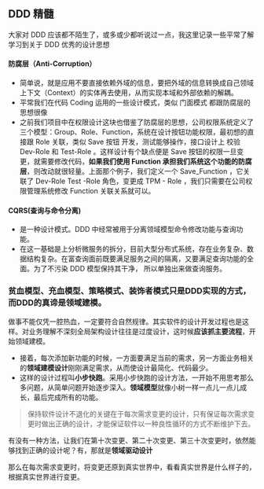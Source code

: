 ## DDD  精髓
大家对 DDD 应该都不陌生了，或多或少都听说过一点，我这里记录一些平常了解学习到关于 DDD 优秀的设计思想

#### 防腐层（Anti-Corruption）
*  简单说，就是应用不要直接依赖外域的信息，要把外域的信息转换成自己领域上下文（Context）的实体再去使用，从而实现本域和外部依赖的解耦。
* 平常我们在代码 Coding 运用的一些设计模式，类似 门面模式 都跟防腐层的思想很像
* 之前我们项目中在权限设计这块也借鉴了防腐层的思想，公司权限系统定义了三个模型：Group、Role、Function，系统在设计按钮功能权限，最初想的直接跟 Role 关联，类似 Save 按钮 开发，测试能够操作，接口设计上 校验 Dev-Role 和 Test-Role 。这样设计有个缺点便是 Save 按钮的权限一旦变更，就需要修改代码，**如果我们使用 Function 承担我们系统这个功能的防腐层**，则改动就很轻量。上面那个例子，我们定义一个 Save_Function ，它关联了 Dev-Role Test -Role 角色，变更成 TPM - Role ，我们只需要在公司权限管理系统修改 Function 关联关系就可以。

#### CQRS(查询与命令分离) 
* 是一种设计模式。DDD 中经常被用于分离领域模型命令修改功能与查询功能。
* 在这一基础是上分析微服务的拆分，目前大型分布式系统，存在业务复杂、数据结构复杂。在富查询面前既要满足服务之间的隔离，又要满足查询功能的全面。为了不污染 DDD 模型保持其干净，
所以单独出来做查询服务。

###  **贫血模型、充血模型、策略模式、装饰者模式**只是DDD实现的方式，而DDD的真谛是**领域建模**。

 做事不能仅凭一腔热血，一定要符合自然规律。其实软件的设计开发过程也是这样。对业务理解不深刻全局架构设计往往是过度设计，这时候**应该抓主要流程**，开始领域建模。

- 接着，每次添加新功能的时候，一方面要满足当前的需求，另一方面业务相关的**领域建模设计**刚刚满足需求，从而使设计最简化、代码最少。
- 这样的设计过程叫**小步快跑**。采用小步快跑的设计方法，一开始不用思考那么多问题，从简单问题开始逐步深入。**领域模型**就像小树一样一点儿一点儿成长，最后完成所有的功能。

> 保持软件设计不退化的关键在于每次需求变更的设计，只有保证每次需求变更时做出正确的设计，才能保证软件以一种良性循环的方式不断维护下去。

 有没有一种方法，让我们在第十次变更、第二十次变更、第三十次变更时，依然能够找到正确的设计呢？有，那就是**领域驱动设计**

 那么在每次需求变更时，将变更还原到真实世界中，看看真实世界是什么样子的，根据真实世界进行变更。